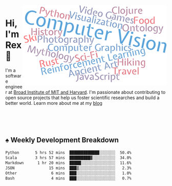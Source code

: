 <img src="https://raw.githubusercontent.com/rexwangcc/rexwangcc/master/myself.png" alt="Rex!" width="450" height="250" align="right">

# Hi, I'm Rex 👋

I'm a software engineer at [Broad Institute of MIT and Harvard](https://www.broadinstitute.org/). I'm passionate about contributing to open source projects that help us foster scientific researches and build a better world. Learn more about me at my [blog](https://rexwang.cc)

<br>
<br>
<br>

<table>
<tr valign="top" width="50%">
<!-- <td > -->

## ♠ Weekly Development Breakdown

<!-- code_time starts -->

```text
Python       5 hrs 52 mins  █████████████░░░░░░░  50.4%
Scala        3 hrs 57 mins  █████████▓░░░░░░░░░░  34.0%
Markdown      1 hr 20 mins  █████░░░░░░░░░░░░░░░  11.6%
JSON               15 mins  ███▒░░░░░░░░░░░░░░░░   2.3%
Other               6 mins  ███░░░░░░░░░░░░░░░░░   1.0%
Bash                4 mins  ███░░░░░░░░░░░░░░░░░   0.7%
```

<!-- code_time ends -->

<!-- Placeholder for my Game statuses -->

<!-- <td valign="top" width="50%">

#### ♦ My Personal Progress

</td> -->

</tr>
</table>
